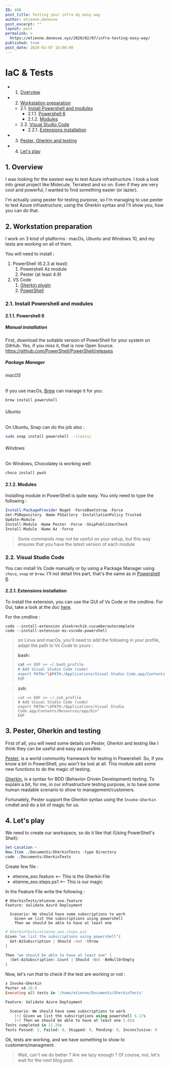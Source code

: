 ```yaml
---
ID: 498
post_title: Testing your infra my easy way
author: etienne.deneuve
post_excerpt: ""
layout: post
permalink: >
  https://etienne.deneuve.xyz/2020/02/07/infra-testing-easy-way/
published: true
post_date: 2020-02-07 16:00:00
---
```

# IaC & Tests

<!-- vscode-markdown-toc -->
* 1. [Overview](#Overview)
* 2. [Workstation preparation](#Workstationpreparation)
	* 2.1. [Install Powershell and modules](#InstallPowershellandmodules)
		* 2.1.1. [Powershell 6](#Powershell6)
		* 2.1.2. [Modules](#Modules)
	* 2.2. [Visual Studio Code](#VisualStudioCode)
		* 2.2.1. [Extensions installation](#Extensionsinstallation)
* 3. [Pester, Gherkin and testing](#PesterGherkinandtesting)
* 4. [Let's play](#Letsplay)

<!-- vscode-markdown-toc-config
	numbering=true
	autoSave=true
	/vscode-markdown-toc-config -->
<!-- /vscode-markdown-toc -->

##  1. <a name='Overview'></a>Overview

I was looking for the easiest way to test Azure infrastructure.
I took a look into great project like Molecule, Terratest and so on.
Even if they are very cool and powerful, I wanted to find something easier (or lazier).

I'm actually using pester for testing purpose, so I'm managing to use pester to test Azure infrastructure,
 using the Gherkin syntax and I'll show you, how you can do that.

##  2. <a name='Workstationpreparation'></a>Workstation preparation

I work on 3 kind of platforms : macOs, Ubuntu and Windows 10, and my tests are working on all of them.

You will need to install :

1. PowerShell (6.2.3 at least)
   1. Powershell Az module
   2. Pester (at least 4.9)
2. VS Code
   1. [Gherkin plugin](https://marketplace.visualstudio.com/items?itemName=alexkrechik.cucumberautocomplete)
   2. [PowerShell](https://marketplace.visualstudio.com/items?itemName=ms-vscode.PowerShell)

###  2.1. <a name='InstallPowershellandmodules'></a>Install Powershell and modules

####  2.1.1. <a name='Powershell6'></a>Powershell 6

##### Manual installation

First, download the suitable version of PowerShell for your system on GitHub. Yes, if you miss it, that is now Open Source.  
<https://github.com/PowerShell/PowerShell/releases>

##### Package Manager

###### macOS

If you use macOs, [Brew](https://brew.sh/) can manage it for you:

```sh
brew install powershell
```

###### Ubuntu

On Ubuntu, Snap can do the job also :

```zsh
sudo snap install powershell --classic
```

###### Windows

On Windows, Chocolatey is working well:  

```powershell
choco install pwsh
```

####  2.1.2. <a name='Modules'></a>Modules

Installing module in PowerShell is quite easy. You only need to type the following :

```Powershell
Install-PackageProvider Nuget -ForceBootstrap -Force
Set-PSRepository -Name PSGallery -InstallationPolicy Trusted
Update-Module
Install-Module -Name Pester -Force -SkipPublisherCheck
Install-Module -Name Az -force
```

> Some commands may not be useful on your setup, but this way ensures that you have the latest version of each module

###  2.2. <a name='VisualStudioCode'></a>Visual Studio Code

You can install Vs Code manually or by using a Package Manager using `choco`, `snap` or `brew`. I'll not detail this part, that's the same as in [Powershell 6](#Powershell6).

####  2.2.1. <a name='Extensionsinstallation'></a>Extensions installation

To install the extension, you can use the GUI of Vs Code or the cmdline. For Gui, take a look at the doc [here](https://code.visualstudio.com/docs/editor/extension-gallery).

For the cmdline :

```shell
code --install-extension alexkrechik.cucumberautocomplete
code --install-extension ms-vscode.powershell
```

> on Linux and macOs, you'll need to add the following in your profile, adapt the path to Vs Code to yours :
>
> __bash__:
>
> ```bash
> cat << EOF >> ~/.bash_profile
> # Add Visual Studio Code (code)
> export PATH="\$PATH:/Applications/Visual Studio Code.app/Contents/Resources/app/bin"
> EOF
> ```

> __zsh__:

> ```
> cat << EOF >> ~/.zsh_profile
> # Add Visual Studio Code (code)
> export PATH="\$PATH:/Applications/Visual Studio Code.app/Contents/Resources/app/bin"
> EOF
> ```

##  3. <a name='PesterGherkinandtesting'></a>Pester, Gherkin and testing

First of all, you will need some details on Pester, Gherkin and testing like I think they can be useful and easy as possible.

[Pester](https://github.com/pester/Pester), is a world community framework for testing in Powershell. So, if you know a bit in PowerShell, you won't be lost at all. This module add some new functions to do the magic of testing.

[Gherkin](https://cucumber.io/docs/gherkin/reference/), is a syntax for BDD (Behavior-Driven Development) testing. To explain a bit, for me, in our infrastructure testing purpose, is to have some human readable scenario to show to management/customers.

Fortunately, Pester support the Gherkin syntax using the `Invoke-Gherkin` cmdlet and do a bit of magic for us.

##  4. <a name='Letsplay'></a>Let's play

We need to create our workspace, so do it like that (Using PowerShell's Shell):

```Powershell
Set-Location ~
New-Item ./Documents/GherkinTests -type Directory
code ./Documents/GherkinTests
```

Create few file :

- etienne_exo.feature <-- This is the Gherkin File
- etienne_exo.steps.ps1 <-- This is our magic

In the Feature File write the following :

```Gherkin
# GherkinTests/etienne_exo.feature
Feature: Validate Azure Deployment

  Scenario: We should have some subscriptions to work
    Given we list the subscriptions using powershell
    Then we should be able to have at least one
```

```Powershell
# GherkinTests/etienne_exo.steps.ps1
Given "we list the subscriptions using powershell"{
  Get-AzSubscription | Should -not -throw
}

Then "we should be able to have at least one" {
  (Get-AzSubscription).Count | Should -Not -BeNullOrEmpty
}
```

Now, let's run that to check if the test are working or not :

```PowerShell
❯ Invoke-Gherkin
Pester v4.10.0
Executing all tests in '/home/etienne/Documents/GherkinTests'

Feature: Validate Azure Deployment

  Scenario: We should have some subscriptions to work
    [+] Given we list the subscriptions using powershell 6.17s
    [+] Then we should be able to have at least one 5.01s
Tests completed in 11.39s
Tests Passed: 2, Failed: 0, Skipped: 0, Pending: 0, Inconclusive: 0
```

Ok, tests are working, and we have something to show to customers/managment.

> Wait, can't we do better ? Are we lazy enough ?
> Of course, not, let's wait for the next blog post.
